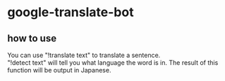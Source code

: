 # google-translate-bot
## how to use
You can use "!translate text" to translate a sentence.<br>
"!detect text" will tell you what language the word is in.  The result of this function will be output in Japanese.